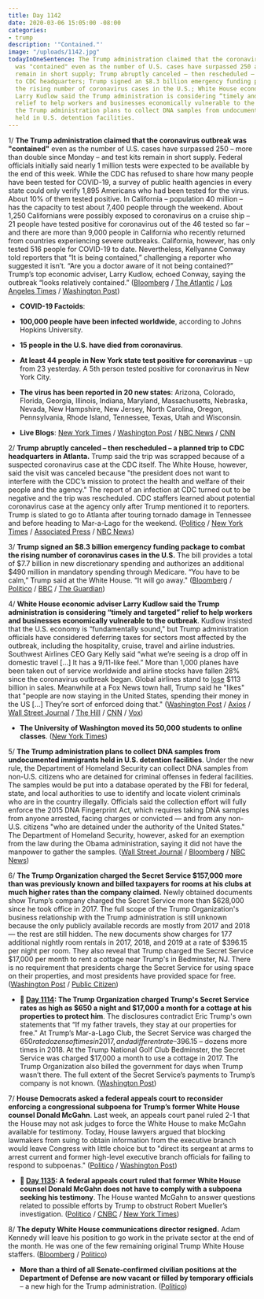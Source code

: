 ```yaml
---
title: Day 1142
date: 2020-03-06 15:05:00 -08:00
categories:
- trump
description: '"Contained."'
image: "/uploads/1142.jpg"
todayInOneSentence: The Trump administration claimed that the coronavirus outbreak
  was "contained" even as the number of U.S. cases have surpassed 250 and test kits
  remain in short supply; Trump abruptly canceled – then rescheduled – a planned trip
  to CDC headquarters; Trump signed an $8.3 billion emergency funding package to combat
  the rising number of coronavirus cases in the U.S.; White House economic adviser
  Larry Kudlow said the Trump administration is considering “timely and targeted”
  relief to help workers and businesses economically vulnerable to the outbreak; and
  the Trump administration plans to collect DNA samples from undocumented immigrants
  held in U.S. detention facilities.
---
```


1/ **The Trump administration claimed that the coronavirus outbreak was "contained"** even as the number of U.S. cases have surpassed 250 – more than double since Monday – and test kits remain in short supply. Federal officials initially said nearly 1 million tests were expected to be available by the end of this week. While the CDC has refused to share how many people have been tested for COVID-19, a survey of public health agencies in every state could only verify 1,895 Americans who had been tested for the virus. About 10% of them tested positive. In California – population 40 million – has the capacity to test about 7,400 people through the weekend. About 1,250 Californians were possibly exposed to coronavirus on a cruise ship – 21 people have tested positive for coronavirus out of the 46 tested so far – and there are more than 9,000 people in California who recently returned from countries experiencing severe outbreaks. California, however, has only tested 516 people for COVID-19 to date. Nevertheless, Kellyanne Conway told reporters that “It is being contained,” challenging a reporter who suggested it isn’t. “Are you a doctor aware of it not being contained?” Trump’s top economic adviser, Larry Kudlow, echoed Conway, saying the outbreak “looks relatively contained.” ([Bloomberg](https://www.bloomberg.com/news/articles/2020-03-06/trump-aides-say-virus-is-contained-while-u-s-count-grows) / [The Atlantic](https://www.theatlantic.com/health/archive/2020/03/how-many-americans-have-been-tested-coronavirus/607597/) / [Los Angeles Times](https://www.latimes.com/science/story/2020-03-06/chaos-at-hospitals-due-to-shortage-of-coronavirus-tests) / [Washington Post](https://www.washingtonpost.com/health/dozens-of-passengers-on-a-stranded-cruise-ship-are-infected-by-coronavirus-that-number-could-soon-grow/2020/03/06/17cf1974-5fdb-11ea-b014-4fafa866bb81_story.html))

* **COVID-19 Factoids**:

* **100,000 people have been infected worldwide**, according to Johns Hopkins University.

* **15 people in the U.S. have died from coronavirus**.

* **At least 44 people in New York state test positive for coronavirus** – up from 23 yesterday. A 5th person tested positive for coronavirus in New York City.

* **The virus has been reported in 20 new states**: Arizona, Colorado, Florida, Georgia, Illinois, Indiana, Maryland, Massachusetts, Nebraska, Nevada, New Hampshire, New Jersey, North Carolina, Oregon, Pennsylvania, Rhode Island, Tennessee, Texas, Utah and Wisconsin.

* **Live Blogs**: [New York Times](https://www.nytimes.com/2020/03/06/world/coronavirus-news.html) / [Washington Post](https://www.washingtonpost.com/world/2020/03/06/coronavirus-live-updates/) / [NBC News](https://www.nbcnews.com/health/health-news/live-blog/coronavirus-updates-live-14-dead-across-u-s-trump-signs-n1151451) / [CNN](https://www.cnn.com/world/live-news/coronavirus-outbreak-03-06-20-intl-hnk/index.html)

2/ **Trump abruptly canceled – then rescheduled – a planned trip to CDC headquarters in Atlanta.** Trump said the trip was scrapped because of a suspected coronavirus case at the CDC itself. The White House, however, said the visit was canceled because "the president does not want to interfere with the CDC’s mission to protect the health and welfare of their people and the agency." The report of an infection at CDC turned out to be negative and the trip was rescheduled. CDC staffers learned about potential coronavirus case at the agency only after Trump mentioned it to reporters. Trump is slated to go to Atlanta after touring tornado damage in Tennessee and before heading to Mar-a-Lago for the weekend. ([Politico](https://www.politico.com/news/2020/03/06/trump-cancels-trip-to-cdc-friday-122653) / [New York Times](https://www.nytimes.com/2020/03/06/us/politics/trump-coronavirus-cdc.html) / [Associated Press](https://apnews.com/0be2e3b52733ec84aadb201ab9555230) / [NBC News](https://www.nbcnews.com/politics/donald-trump/trump-white-house-give-differing-explanations-briefly-nixed-cdc-visit-n1151546))

3/ **Trump signed an $8.3 billion emergency funding package to combat the rising number of coronavirus cases in the U.S.** The bill provides a total of $7.7 billion in new discretionary spending and authorizes an additional $490 million in mandatory spending through Medicare. “You have to be calm,” Trump said at the White House. “It will go away." ([Bloomberg](https://www.bloomberg.com/news/articles/2020-03-06/trump-signs-7-8-billion-virus-bill-after-infections-increase) / [Politico](https://www.politico.com/news/2020/03/06/trump-signs-83b-emergency-coronavirus-package-122681) / [BBC](https://www.bbc.com/news/world-us-canada-51767884) / [The Guardian](https://www.theguardian.com/us-news/live/2020/mar/06/joe-biden-bernie-sanders-2020-presidential-election-trump-coronavirus-live-updates?page=with:block-5e6260228f085f0b8d943710#block-5e6260228f085f0b8d943710))

4/ **White House economic adviser Larry Kudlow said the Trump administration is considering “timely and targeted” relief to help workers and businesses economically vulnerable to the outbreak**. Kudlow insisted that the U.S. economy is “fundamentally sound," but Trump administration officials have considered deferring taxes for sectors most affected by the outbreak, including the hospitality, cruise, travel and airline industries. Southwest Airlines CEO Gary Kelly said “what we’re seeing is a drop off in domestic travel \[...\] It has a 9/11-like feel.” More than 1,000 planes have been taken out of service worldwide and airline stocks have fallen 28% since the coronavirus outbreak began. Global airlines stand to [lose](https://www.cnn.com/2020/03/05/business/airlines-coronavirus-iata-travel/index.html) $113 billion in sales. Meanwhile at a Fox News town hall, Trump said he "likes" that "people are now staying in the United States, spending their money in the US \[...\] They’re sort of enforced doing that." ([Washington Post](https://www.washingtonpost.com/business/2020/03/06/white-house-could-seek-timely-targeted-aid-us-industries-hurt-by-coronavirus-outbreak-top-adviser-says/) / [Axios](https://www.axios.com/coronavirus-travel-fear-airlines-4a8f520b-f4b0-469d-ac04-653a19c369f9.html) / [Wall Street Journal](https://www.wsj.com/articles/united-airlines-cuts-u-s-international-flights-due-to-coronavirus-11583351359) / [The Hill](https://thehill.com/policy/finance/486316-kudlow-floats-targeted-economic-aid-as-coronavirus-spreads) / [CNN](https://www.cnn.com/2020/03/06/business/airline-jobs/index.html) / [Vox](https://www.vox.com/2020/3/6/21167675/trump-fox-news-town-hall-coronavirus-health-care))

* **The University of Washington moved its 50,000 students to online classes**. ([New York Times](https://www.nytimes.com/2020/03/06/us/coronavirus-college-campus-closings.html))

5/ **The Trump administration plans to collect DNA samples from undocumented immigrants held in U.S. detention facilities**. Under the new rule, the Department of Homeland Security can collect DNA samples from non-U.S. citizens who are detained for criminal offenses in federal facilities. The samples would be put into a database operated by the FBI for federal, state, and local authorities to use to identify and locate violent criminals who are in the country illegally. Officials said the collection effort will fully enforce the 2015 DNA Fingerprint Act, which requires taking DNA samples from anyone arrested, facing charges or convicted — and from any non-U.S. citizens "who are detained under the authority of the United States." The Department of Homeland Security, however, asked for an exemption from the law during the Obama administration, saying it did not have the manpower to gather the samples. ([Wall Street Journal](https://www.wsj.com/articles/trump-administration-to-collect-dna-from-immigrants-taken-into-custody-11583470503) / [Bloomberg](https://www.bloomberg.com/news/articles/2020-03-06/trump-administration-moves-to-collect-dna-of-detained-migrants) / [NBC News](https://www.nbcnews.com/politics/immigration/u-s-begin-taking-dna-samples-immigrants-who-enter-country-n1151141))

6/ **The Trump Organization charged the Secret Service $157,000 more than was previously known and billed taxpayers for rooms at his clubs at much higher rates than the company claimed.** Newly obtained documents show Trump’s company charged the Secret Service more than $628,000 since he took office in 2017. The full scope of the Trump Organization's business relationship with the Trump administration is still unknown because the only publicly available records are mostly from 2017 and 2018 — the rest are still hidden. The new documents show charges for 177 additional nightly room rentals in 2017, 2018, and 2019 at a rate of $396.15 per night per room. They also reveal that Trump charged the Secret Service $17,000 per month to rent a cottage near Trump's in Bedminster, NJ. There is no requirement that presidents charge the Secret Service for using space on their properties, and most presidents have provided space for free. ([Washington Post](https://www.washingtonpost.com/politics/newly-obtained-documents-show-157000-in-additional-payments-by-the-secret-service-to-trump-properties/2020/03/05/7da2a610-5cbd-11ea-b014-4fafa866bb81_story.html) / [Public Citizen](https://www.citizen.org/news/secretservicefoia/))

* **📌 [Day 1114](https://whatthefuckjusthappenedtoday.com/2020/02/07/day-1114/#4-the-trump-organization-charged-tru): The Trump Organization charged Trump's Secret Service rates as high as $650 a night and $17,000 a month for a cottage at his properties to protect him**. The disclosures contradict Eric Trump's own statements that “If my father travels, they stay at our properties for free." At Trump’s Mar-a-Lago Club, the Secret Service was charged the $650 rate dozens of times in 2017, and a different rate – $396.15 – dozens more times in 2018. At the Trump National Golf Club Bedminster, the Secret Service was charged $17,000 a month to use a cottage in 2017. The Trump Organization also billed the government for days when Trump wasn’t there. The full extent of the Secret Service’s payments to Trump’s company is not known. ([Washington Post](https://www.washingtonpost.com/politics/secret-service-has-paid-rates-as-high-as-650-a-night-for-rooms-at-trumps-properties/2020/02/06/7f27a7c6-3ec5-11ea-8872-5df698785a4e_story.html))

7/ **House Democrats asked a federal appeals court to reconsider enforcing a congressional subpoena for Trump’s former White House counsel Donald McGahn**. Last week, an appeals court panel ruled 2-1 that the House may not ask judges to force the White House to make McGahn available for testimony. Today, House lawyers argued that blocking lawmakers from suing to obtain information from the executive branch would leave Congress with little choice but to "direct its sergeant at arms to arrest current and former high-level executive branch officials for failing to respond to subpoenas." ([Politico](https://www.politico.com/news/2020/03/06/don-mcghan-testimony-ruling-122808) / [Washington Post](https://www.washingtonpost.com/local/legal-issues/house-democrats-request-appeal-asking-court-to-enforce-subpoena-for-former-trump-white-house-counsel-donald-mcgahn/2020/03/06/75e33bec-5f10-11ea-b29b-9db42f7803a7_story.html))

* **📌 [Day 1135](https://whatthefuckjusthappenedtoday.com/2020/02/28/day-1135/#5-a-federal-appeals-court-ruled-that): A federal appeals court ruled that former White House counsel Donald McGahn does not have to comply with a subpoena seeking his testimony**. The House wanted McGahn to answer questions related to possible efforts by Trump to obstruct Robert Mueller’s investigation. ([Politico](https://www.politico.com/news/2020/02/28/trump-wins-appeal-to-block-mcgahn-testimony-118219) / [CNBC](https://www.cnbc.com/2020/02/28/appeals-court-say-trump-lawyer-mcgahn-doesnt-have-to-testify-to-house.html) / [New York Times](https://www.nytimes.com/2020/02/28/us/mcgahn-subpoena-trump.html?referringSource=articleShare))

8/ **The deputy White House communications director resigned.** Adam Kennedy will leave his position to go work in the private sector at the end of the month. He was one of the few remaining original Trump White House staffers. ([Bloomberg](https://www.bloomberg.com/news/articles/2020-03-06/top-trump-communications-strategist-set-to-leave-white-house) / [Politico](https://www.politico.com/news/2020/03/06/trump-white-house-adam-kennedy-122435))

* **More than a third of all Senate-confirmed civilian positions at the Department of Defense are now vacant or filled by temporary officials** – a new high for the Trump administration. ([Politico](https://www.politico.com/news/2020/03/06/pentagon-vacancies-donald-trump-122805))